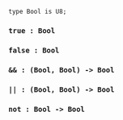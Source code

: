 <link rel="stylesheet" type="text/css" href="styles.css">

```
type Bool is U8;
```

### `true : Bool`

### `false : Bool`

### `&& : (Bool, Bool) -> Bool`

### `|| : (Bool, Bool) -> Bool`

### `not : Bool -> Bool`
